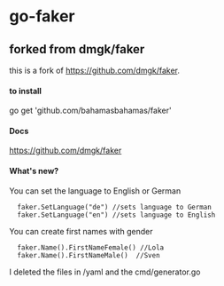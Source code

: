 # go-faker
## forked from dmgk/faker

this is a fork of https://github.com/dmgk/faker. 

#### to install
go get 'github.com/bahamasbahamas/faker'

#### Docs
https://github.com/dmgk/faker

#### What's new?
You can set the language to English or German

      faker.SetLanguage("de") //sets language to German
      faker.SetLanguage("en") //sets language to English

You can create first names with gender
 
      faker.Name().FirstNameFemale() //Lola
      faker.Name().FirstNameMale()  //Sven

I deleted the files in /yaml and the cmd/generator.go 
